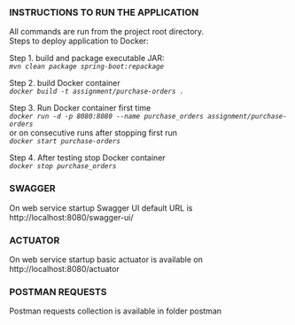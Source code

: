 ### INSTRUCTIONS TO RUN THE APPLICATION<br>
All commands are run from the project root directory.  
Steps to deploy application to Docker:

Step 1. build and package executable JAR:  
*`mvn clean package spring-boot:repackage`*  

Step 2. build Docker container  
*`docker build -t assignment/purchase-orders .`*  

Step 3. Run Docker container first time  
*`docker run -d -p 8080:8080 --name purchase_orders assignment/purchase-orders`*  
or on consecutive runs after stopping first run  
*`docker start purchase-orders`*  

Step 4. After testing stop Docker container  
*`docker stop purchase_orders`*

### SWAGGER 
On web service startup Swagger UI default URL is  
http://localhost:8080/swagger-ui/

### ACTUATOR
On web service startup basic actuator is available on  
http://localhost:8080/actuator

### POSTMAN REQUESTS
Postman requests collection is available in folder postman 

